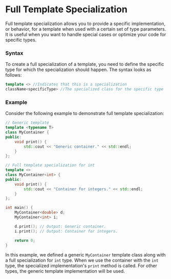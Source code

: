 # Full Template Specialization

Full template specialization allows you to provide a specific implementation, or behavior, for a template when used with a certain set of type parameters. It is useful when you want to handle special cases or optimize your code for specific types.

### Syntax
To create a full specialization of a template, you need to define the specific type for which the specialization should happen. The syntax looks as follows:

```cpp
template <> //Indicates that this is a specialization
className<specificType> //The specialized class for the specific type
```

### Example
Consider the following example to demonstrate full template specialization:

```cpp
// Generic template
template <typename T>
class MyContainer {
public:
    void print() {
        std::cout << "Generic container." << std::endl;
    }
};

// Full template specialization for int
template <>
class MyContainer<int> {
public:
    void print() {
        std::cout << "Container for integers." << std::endl;
    }
};

int main() {
    MyContainer<double> d;
    MyContainer<int> i;

    d.print(); // Output: Generic container.
    i.print(); // Output: Container for integers.

    return 0;
}
```

In this example, we defined a generic `MyContainer` template class along with a full specialization for `int` type. When we use the container with the `int` type, the specialized implementation's `print` method is called. For other types, the generic template implementation will be used.